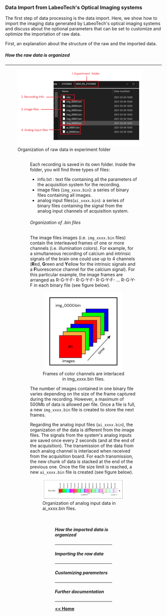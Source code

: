 ### Data Import from LabeoTech's Optical Imaging systems
The first step of data processing is the data import.
Here, we show how to import the imaging data generated by LabeoTech's optical imaging systems and discuss about the optional parameters that can be set to customize and optimize the importation of raw data.

First, an explanation about the structure of the raw and the imported data.   
##### How the raw data is organized
___
<figure>
  <img alt="rawDataInFolder" src="../../assets/img/dataImport_fig1.png">
  <figcaption>Organization of raw data in experiment folder</figcaption>
<figure>   
<br />
Each recording is saved in its own folder. Inside the folder, you will find three types of files:   

- info.txt : text file containing all the parameters of the acquisition system for the recording.
- image files (`img_xxxx.bin`): a series of binary files containing all images.    
- analog input files(`ai_xxxx.bin`): a series of binary files containing the signal from the analog input channels of acquisition system.

###### Organization of .bin files
The image files images (i.e. `img_xxxx.bin` files) contain the interleaved frames of one or more channels (i.e. illumination colors). For example, for a simultaneous recording of calcium and intrinsic signals of the brain one could use up to 4 channels (**R**ed, **G**reen and **Y**ellow for the intrinsic signals and a **F**luorescence channel for the calcium signal). For this particular example, the image frames are arranged as R-G-Y-F- R-G-Y-F- R-G-Y-F- ... R-G-Y-F in each binary file (see figure below).
<div style="text-align: center;">
<figure>
  <img alt="binImagFileOrg" src="../../assets/img/dataImport_fig2.png" width=250/>
  <figcaption>Frames of color channels are interlaced in img_xxxx.bin files.</figcaption>
<figure>
</div>   

The number of images contained in one binary file varies depending on the size of the frame captured during the recording. However, a maximum of 500Mb of data is allowed per file. Once a file is full, a new `img_xxxx.bin` file is created to store the next frames.   

Regarding the analog input files (`ai_xxxx.bin`), the organization of the data is different from the image files. The signals from the system's analog inputs are saved once every 2 seconds (and at the end of the acquisition). The transmission of the data from each analog channel is interlaced when received from the acquisition board. For each transmission, the new chunk of data is stacked at the end of the previous one. Once the file size limit is reached, a new `ai_xxxx.bin` file is created (see figure below).   
<figure>
  <img alt="aiFileOrg" src="../../assets/img/dataImport_fig3.png">
  <figcaption>Organization of analog input data in ai_xxxx.bin files.</figcaption>
<figure>
<br />   

##### How the imported data is organized
___



##### Importing the raw data
___


##### Customizing parameters
___


##### Further documentation
___


















[**<< Home**](/index.md)
